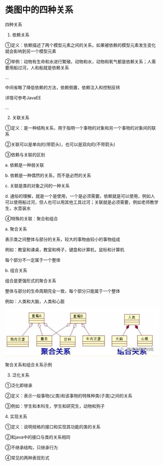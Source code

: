 # 类图中的四种关系
四种关系

1. 依赖关系

①定义：依赖描述了两个模型元素之间的关系，如果被依赖的模型元素发生变化就会影响到另一个模型元素

②举例：动物有生命和水进行繁殖，动物和水，动物和氧气都是依赖关系；人需要用船过河，人和船就是依赖关系

...

中间省略了降低依赖的方法，依赖倒置，依赖注入和控制反转

详情可参考JavaEE

...

2. 关联关系

①定义：是一种结构关系，用于指明一个事物的对象和另一个事物的对象间的联系

②关联可以是单向的(带箭头)，也可以是双向的(不带箭头)

③依赖与关联的区别

a. 依赖是一种弱关联

b. 依赖是一种偶然的关系，而不是必然的关系

c. 关联是类的对象之间的一种关系

d. 通俗的理解，就是一个是使用，一个是必须需要。依赖就是可以使用，例如人可以使用船过河，但人也可以用其他工具过河；关联就是必须需要，例如老师教学生，水壶装水

④特殊的关联：聚合和组合

a. 聚合关系

表示类之间整体与部分的关系，较大的事物由较小的事物组成

例如：教室和课桌，教室和椅子，键盘和计算机，鼠标和计算机

每个部分不一定属于一个整体

b. 组合关系

组合是更强形式的聚合关系

整体与部分的生命周期完全一致，每个部分只能属于一个整体

例如：人类和大脑，人类和心脏

![e867e94e41c08d1dc9e036d32545e772.png](vx_images/101850111259275.jpeg)

聚合关系和组合关系示例

3. 泛化关系

①泛化即继承

②定义：表示一般事物(父类)和该事物的特殊种类(子类)之间的关系

③例如：学生和本科生，学生和研究生，动物和狗子

4\. 实现关系

①定义：说明规格的接口和实现其功能的类的关系

②和java中的接口与类的关系相同

③不继承结构，只继承行为

④常见的两种表现形式